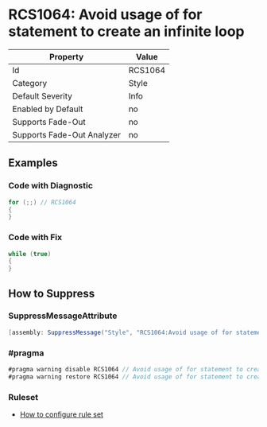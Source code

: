 # RCS1064: Avoid usage of for statement to create an infinite loop

Property | Value
--- | ---
Id|RCS1064
Category|Style
Default Severity|Info
Enabled by Default|no
Supports Fade\-Out|no
Supports Fade\-Out Analyzer|no

## Examples

### Code with Diagnostic

```csharp
for (;;) // RCS1064
{
}
```

### Code with Fix

```csharp
while (true)
{
}
```

## How to Suppress

### SuppressMessageAttribute

```csharp
[assembly: SuppressMessage("Style", "RCS1064:Avoid usage of for statement to create an infinite loop.", Justification = "<Pending>")]
```

### \#pragma

```csharp
#pragma warning disable RCS1064 // Avoid usage of for statement to create an infinite loop.
#pragma warning restore RCS1064 // Avoid usage of for statement to create an infinite loop.
```

### Ruleset

* [How to configure rule set](../HowToConfigureAnalyzers.md)
